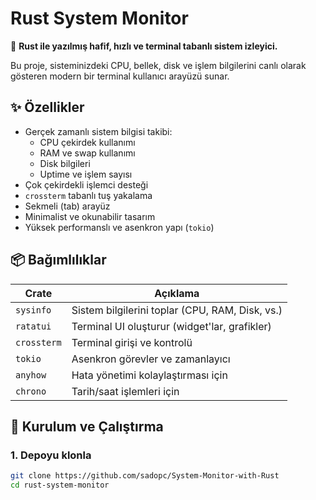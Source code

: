 # Rust System Monitor

🎯 **Rust ile yazılmış hafif, hızlı ve terminal tabanlı sistem izleyici.**

Bu proje, sisteminizdeki CPU, bellek, disk ve işlem bilgilerini canlı olarak gösteren modern bir terminal kullanıcı arayüzü sunar.

## ✨ Özellikler

- Gerçek zamanlı sistem bilgisi takibi:
  - CPU çekirdek kullanımı
  - RAM ve swap kullanımı
  - Disk bilgileri
  - Uptime ve işlem sayısı
- Çok çekirdekli işlemci desteği
- `crossterm` tabanlı tuş yakalama
- Sekmeli (tab) arayüz
- Minimalist ve okunabilir tasarım
- Yüksek performanslı ve asenkron yapı (`tokio`)

## 📦 Bağımlılıklar

| Crate      | Açıklama |
|------------|----------|
| `sysinfo`  | Sistem bilgilerini toplar (CPU, RAM, Disk, vs.) |
| `ratatui`  | Terminal UI oluşturur (widget'lar, grafikler) |
| `crossterm`| Terminal girişi ve kontrolü |
| `tokio`    | Asenkron görevler ve zamanlayıcı |
| `anyhow`   | Hata yönetimi kolaylaştırması için |
| `chrono`   | Tarih/saat işlemleri için |

## 🚀 Kurulum ve Çalıştırma

### 1. Depoyu klonla

```bash
git clone https://github.com/sadopc/System-Monitor-with-Rust
cd rust-system-monitor
